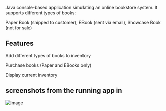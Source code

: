 Java console-based application simulating an online bookstore system.
It supports different types of books:

Paper Book (shipped to customer),
EBook (sent via email),
Showcase Book (not for sale)

## Features
Add different types of books to inventory

Purchase books (Paper and EBooks only)

Display current inventory

## screenshots from the running app in
![image](https://github.com/user-attachments/assets/712bf2af-aec5-4bfa-baf2-c05a87f5d021)
